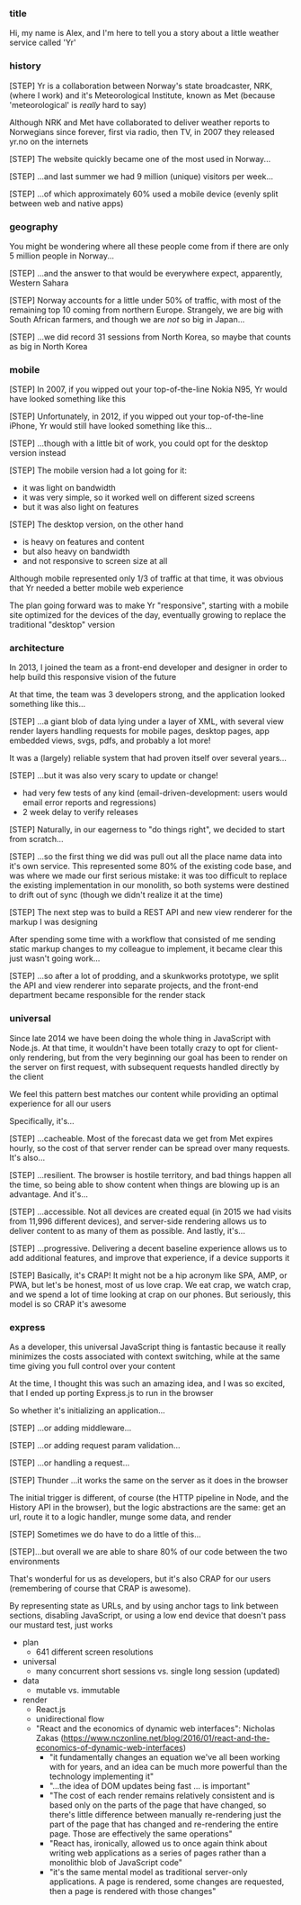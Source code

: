 ### title
Hi, my name is Alex, and I'm here to tell you a story about a little weather service called 'Yr'

### history
[STEP] Yr is a collaboration between Norway's state broadcaster, NRK, (where I work) and it's Meteorological Institute, known as Met (because 'meteorological' is *really* hard to say)
  
Although NRK and Met have collaborated to deliver weather reports to Norwegians since forever, first via radio, then TV, in 2007 they released yr.no on the internets

[STEP] The website quickly became one of the most used in Norway...

[STEP] ...and last summer we had 9 million (unique) visitors per week...

[STEP] ...of which approximately 60% used a mobile device (evenly split between web and native apps)

### geography 
You might be wondering where all these people come from if there are only 5 million people in Norway...

[STEP] ...and the answer to that would be everywhere expect, apparently, Western Sahara

[STEP] Norway accounts for a little under 50% of traffic, with most of the remaining top 10 coming from northern Europe. Strangely, we are big with South African farmers, and though we are *not* so big in Japan...

[STEP] ...we did record 31 sessions from North Korea, so maybe that counts as big in North Korea

### mobile
[STEP] In 2007, if you wipped out your top-of-the-line Nokia N95, Yr would have looked something like this

[STEP] Unfortunately, in 2012, if you wipped out your top-of-the-line iPhone, Yr would still have looked something like this...

[STEP] ...though with a little bit of work, you could opt for the desktop version instead

[STEP] The mobile version had a lot going for it:
  - it was light on bandwidth
  - it was very simple, so it worked well on different sized screens
  - but it was also light on features

[STEP] The desktop version, on the other hand
  - is heavy on features and content
  - but also heavy on bandwidth
  - and not responsive to screen size at all

Although mobile represented only 1/3 of traffic at that time, it was obvious that Yr needed a better mobile web experience

The plan going forward was to make Yr "responsive", starting with a mobile site optimized for the devices of the day, eventually growing to replace the traditional "desktop" version

### architecture
In 2013, I joined the team as a front-end developer and designer in order to help build this responsive vision of the future

At that time, the team was 3 developers strong, and the application looked something like this...

[STEP] ...a giant blob of data lying under a layer of XML, with several view render layers handling requests for mobile pages, desktop pages, app embedded views, svgs, pdfs, and probably a lot more!

It was a (largely) reliable system that had proven itself over several years...

[STEP] ...but it was also very scary to update or change!
  - had very few tests of any kind (email-driven-development: users would email error reports and regressions)
  - 2 week delay to verify releases

[STEP] Naturally, in our eagerness to "do things right", we decided to start from scratch...

[STEP] ...so the first thing we did was pull out all the place name data into it's own service. This represented some 80% of the existing code base, and was where we made our first serious mistake: it was too difficult to replace the existing implementation in our monolith, so both systems were destined to drift out of sync (though we didn't realize it at the time)

[STEP] The next step was to build a REST API and new view renderer for the markup I was designing

After spending some time with a workflow that consisted of me sending static markup changes to my colleague to implement, it became clear this just wasn't going work...

[STEP] ...so after a lot of prodding, and a skunkworks prototype, we split the API and view renderer into separate projects, and the front-end department became responsible for the render stack

### universal
Since late 2014 we have been doing the whole thing in JavaScript with Node.js. At that time, it wouldn't have been totally crazy to opt for client-only rendering, but from the very beginning our goal has been to render on the server on first request, with subsequent requests handled directly by the client

We feel this pattern best matches our content while providing an optimal experience for all our users

Specifically, it's...

[STEP] ...cacheable. Most of the forecast data we get from Met expires hourly, so the cost of that server render can be spread over many requests. It's also...

[STEP] ...resilient. The browser is hostile territory, and bad things happen all the time, so being able to show content when things are blowing up is an advantage. And it's...

[STEP] ...accessible. Not all devices are created equal (in 2015 we had visits from 11,996 different devices), and server-side rendering allows us to deliver content to as many of them as possible. And lastly, it's...

[STEP] ...progressive. Delivering a decent baseline experience allows us to add additional features, and improve that experience, if a device supports it

[STEP] Basically, it's CRAP! It might not be a hip acronym like SPA, AMP, or PWA, but let's be honest, most of us love crap. We eat crap, we watch crap, and we spend a lot of time looking at crap on our phones. But seriously, this model is so CRAP it's awesome

### express
As a developer, this universal JavaScript thing is fantastic because it really minimizes the costs associated with context switching, while at the same time giving you full control over your content

At the time, I thought this was such an amazing idea, and I was so excited, that I ended up porting Express.js to run in the browser

So whether it's initializing an application...

[STEP] ...or adding middleware...

[STEP] ...or adding request param validation...

[STEP] ...or handling a request...

[STEP] Thunder
...it works the same on the server as it does in the browser

The initial trigger is different, of course (the HTTP pipeline in Node, and the History API in the browser), but the logic abstractions are the same: get an url, route it to a logic handler, munge some data, and render

[STEP] Sometimes we do have to do a little of this...

[STEP]...but overall we are able to share 80% of our code between the two environments

That's wonderful for us as developers, but it's also CRAP for our users (remembering of course that CRAP is awesome). 

By representing state as URLs, and by using anchor tags to link between sections, disabling JavaScript, or using a low end device that doesn't pass our mustard test, just works








<!-- ### caveats
Of course, it's not *all* sunsets and rainbows

It may be the same language, and we can impose similar abstractions, but the server and browser environments do have different concerns

[STEP] On the server, we are mostly concerned with the total number of concurrent requests we can handle while responding as quickly as possible

[STEP] On the client 
 -->
- plan
  - 641 different screen resolutions
- universal
  - many concurrent short sessions vs. single long session (updated)
- data
  - mutable vs. immutable
- render
  - React.js
  - unidirectional flow
  - "React and the economics of dynamic web interfaces": Nicholas Zakas (https://www.nczonline.net/blog/2016/01/react-and-the-economics-of-dynamic-web-interfaces)
    - "it fundamentally changes an equation we've all been working with for years, and an idea can be much more powerful than the technology implementing it"
    - "...the idea of DOM updates being fast ... is important"
    - "The cost of each render remains relatively consistent and is based only on the parts of the page that have changed, so there's little difference between manually re-rendering just the part of the page that has changed and re-rendering the entire page. Those are effectively the same operations"
    - "React has, ironically, allowed us to once again think about writing web applications as a series of pages rather than a monolithic blob of JavaScript code"
    - "it's the same mental model as traditional server-only applications. A page is rendered, some changes are requested, then a page is rendered with those changes"
